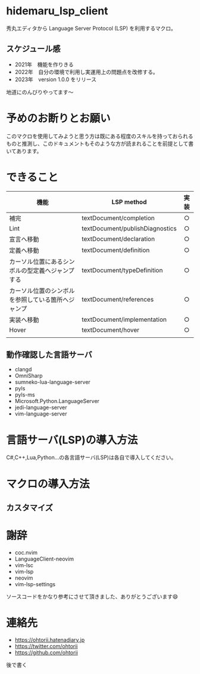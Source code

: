 # hidemaru_lsp_client

秀丸エディタから Language Server Protocol (LSP) を利用するマクロ。

## スケジュール感

- 2021年　機能を作りきる
- 2022年　自分の環境で利用し実運用上の問題点を改修する。
- 2023年　version 1.0.0 をリリース

地道にのんびりやってます～

# 予めのお断りとお願い

このマクロを使用してみようと思う方は既にある程度のスキルを持っておられるものと推測し、このドキュメントもそのような方が読まれることを前提として書いてあります。 

# できること

|機能|LSP method|実装|
|--|--|:--:|
|補完|textDocument/completion|○|
|Lint|textDocument/publishDiagnostics|○|
|宣言へ移動|textDocument/declaration|○|
|定義へ移動|textDocument/definition|○|
|カーソル位置にあるシンボルの型定義へジャンプする|textDocument/typeDefinition|○|
|カーソル位置のシンボルを参照している箇所へジャンプ|textDocument/references|○|
|実装へ移動|textDocument/implementation|○|
|Hover|textDocument/hover|○|
||||


## 動作確認した言語サーバ

- clangd
- OmniSharp
- sumneko-lua-language-server
- pyls
- pyls-ms
- Microsoft.Python.LanguageServer
- jedi-language-server
- vim-language-server

# 言語サーバ(LSP)の導入方法

C#,C++,Lua,Python...の各言語サーバ(LSP)は各自で導入してください。

# マクロの導入方法

## カスタマイズ

# 謝辞

- coc.nvim
- LanguageClient-neovim
- vim-lsc
- vim-lsp
- neovim
- vim-lsp-settings

ソースコードをかなり参考にさせて頂きました、ありがとうございます😄

# 連絡先

- <https://ohtorii.hatenadiary.jp> 
- <https://twitter.com/ohtorii> 
- <https://github.com/ohtorii>


後で書く